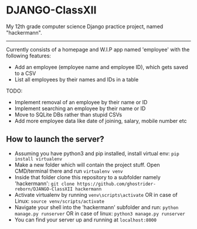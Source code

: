 # DJANGO-ClassXII
My 12th grade computer science Django practice project, named "hackermann".
____
Currently consists of a homepage and W.I.P app named 'employee' with the following features:
* Add an employee (employee name and employee ID), which gets saved to a CSV
* List all employees by their names and IDs in a table

TODO:
* Implement removal of an employee by their name or ID
* Implement searching an employee by their name or ID
* Move to SQLite DBs rather than stupid CSVs
* Add more employee data like date of joining, salary, mobile number etc

How to launch the server?
----
* Assuming you have python3 and pip installed, install virtual env: `pip install virtualenv`
* Make a new folder which will contain the project stuff. Open CMD/terminal there and run `virtualenv venv` 
* Inside that folder clone this repository to a subfolder namely 'hackermann': `git clone https://github.com/ghostrider-reborn/DJANGO-ClassXII hackermann`
* Activate virtualenv by running `venv\scripts\activate` OR in case of Linux: `source venv/scripts/activate`
* Navigate your shell into the 'hackermann' subfolder and run: `python manage.py runserver` OR in case of linux: `python3 manage.py runserver`
* You can find your server up and running at `localhost:8000`

